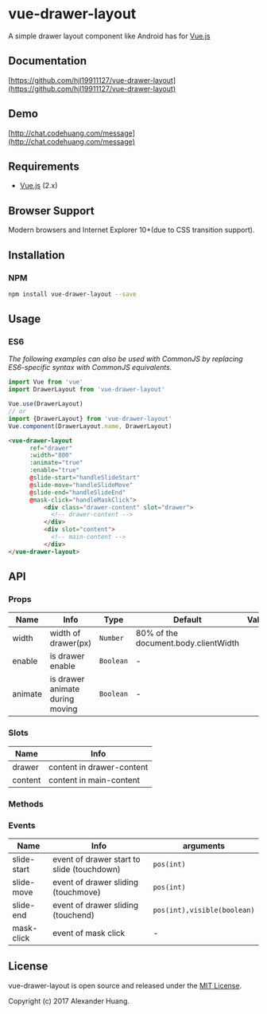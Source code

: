 # vue-drawer-layout
A simple drawer layout component like Android has for [Vue.js](http://vuejs.org)

## Documentation
[https://github.com/hjl19911127/vue-drawer-layout](https://github.com/hjl19911127/vue-drawer-layout)

## Demo
[http://chat.codehuang.com/message](http://chat.codehuang.com/message)

## Requirements
* [Vue.js](http://vuejs.org) (2.x)

## Browser Support
Modern browsers and Internet Explorer 10+(due to CSS transition support).

## Installation

### NPM

```bash
npm install vue-drawer-layout --save
```

## Usage

### ES6
*The following examples can also be used with CommonJS by replacing ES6-specific syntax with CommonJS equivalents.*

```js
import Vue from 'vue'
import DrawerLayout from 'vue-drawer-layout'

Vue.use(DrawerLayout)
// or
import {DrawerLayout} from 'vue-drawer-layout'
Vue.component(DrawerLayout.name, DrawerLayout)
```

```html
<vue-drawer-layout
      ref="drawer"
      :width="800"
      :animate="true"
      :enable="true"
      @slide-start="handleSlideStart"
      @slide-move="handleSlideMove"
      @slide-end="handleSlideEnd"
      @mask-click="handleMaskClick">
          <div class="drawer-content" slot="drawer">
            <!-- drawer-content -->
          </div>
          <div slot="content">
            <!-- main-content -->
          </div>
</vue-drawer-layout>
```
## API

### Props

| Name | Info | Type | Default | Values |
|-----------|-----------|-----------|-------------|--------------|
| width | width of drawer(px) | `Number` | 80% of the document.body.clientWidth |  |
| enable | is drawer enable | `Boolean` | - |
| animate | is drawer animate during moving | `Boolean` | - |

### Slots

| Name | Info | 
|-----------|-----------|
| drawer | content in drawer-content |
| content | content in main-content |
### Methods



### Events

| Name | Info | arguments |
|-----------|-----------|-----------|
| slide-start | event of drawer start to slide (touchdown) | `pos(int)` |
| slide-move | event of drawer sliding (touchmove) | `pos(int)` |
| slide-end | event of drawer sliding (touchend) | `pos(int),visible(boolean)` |
| mask-click | event of mask click | - |

## License
vue-drawer-layout is open source and released under the [MIT License](LICENSE).

Copyright (c) 2017 Alexander Huang.
